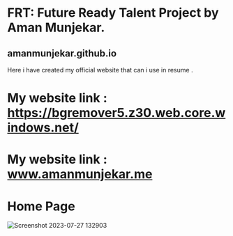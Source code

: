 # FRT: Future Ready Talent Project by Aman Munjekar.
## amanmunjekar.github.io
Here i have created my official website that can i use in resume .

# My website link : https://bgremover5.z30.web.core.windows.net/

# My website link : www.amanmunjekar.me

# Home Page

![Screenshot 2023-07-27 132903](https://github.com/amanmunjekar/amanmunjekar.github.io/assets/104617920/bc014ea8-ed9b-4228-8068-444bf11f8950)

